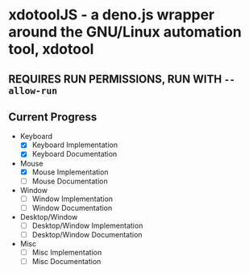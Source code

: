 # xdotoolJS - a deno.js wrapper around the GNU/Linux automation tool, xdotool

## REQUIRES RUN PERMISSIONS, RUN WITH `--allow-run`

## Current Progress

- Keyboard
  - [X] Keyboard Implementation
  - [X] Keyboard Documentation
- Mouse
  - [X] Mouse Implementation
  - [ ] Mouse Documentation
- Window
  - [ ] Window Implementation
  - [ ] Window Documentation
- Desktop/Window
  - [ ] Desktop/Window Implementation
  - [ ] Desktop/Window Documentation
- Misc
  - [ ] Misc Implementation
  - [ ] Misc Documentation
